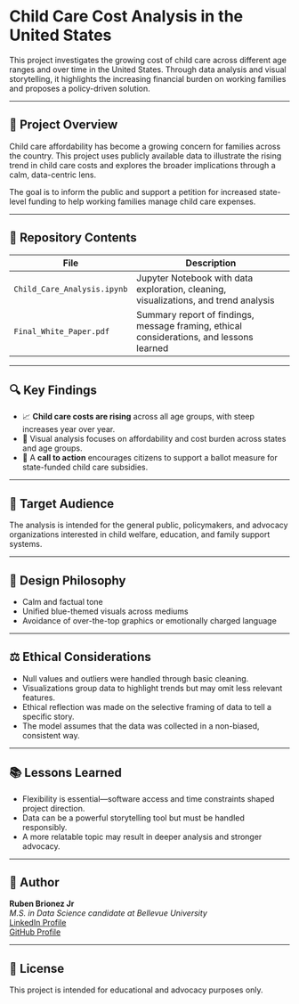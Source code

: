 # Child Care Cost Analysis in the United States

This project investigates the growing cost of child care across different age ranges and over time in the United States. Through data analysis and visual storytelling, it highlights the increasing financial burden on working families and proposes a policy-driven solution.

---

## 📘 Project Overview

Child care affordability has become a growing concern for families across the country. This project uses publicly available data to illustrate the rising trend in child care costs and explores the broader implications through a calm, data-centric lens.

The goal is to inform the public and support a petition for increased state-level funding to help working families manage child care expenses.

---

## 📁 Repository Contents

| File | Description |
|------|-------------|
| `Child_Care_Analysis.ipynb` | Jupyter Notebook with data exploration, cleaning, visualizations, and trend analysis |
| `Final_White_Paper.pdf`     | Summary report of findings, message framing, ethical considerations, and lessons learned |

---

## 🔍 Key Findings

- 📈 **Child care costs are rising** across all age groups, with steep increases year over year.
- 🧠 Visual analysis focuses on affordability and cost burden across states and age groups.
- 📢 A **call to action** encourages citizens to support a ballot measure for state-funded child care subsidies.

---

## 🎯 Target Audience

The analysis is intended for the general public, policymakers, and advocacy organizations interested in child welfare, education, and family support systems.

---

## 🎨 Design Philosophy

- Calm and factual tone
- Unified blue-themed visuals across mediums
- Avoidance of over-the-top graphics or emotionally charged language

---

## ⚖️ Ethical Considerations

- Null values and outliers were handled through basic cleaning.
- Visualizations group data to highlight trends but may omit less relevant features.
- Ethical reflection was made on the selective framing of data to tell a specific story.
- The model assumes that the data was collected in a non-biased, consistent way.

---

## 📚 Lessons Learned

- Flexibility is essential—software access and time constraints shaped project direction.
- Data can be a powerful storytelling tool but must be handled responsibly.
- A more relatable topic may result in deeper analysis and stronger advocacy.

---

## 🤝 Author

**Ruben Brionez Jr**  
_M.S. in Data Science candidate at Bellevue University_  
[LinkedIn Profile](https://www.linkedin.com/in/ruben-brionez-jr/)  
[GitHub Profile](https://github.com/rbrionezjr-bellevue)

---

## 📜 License

This project is intended for educational and advocacy purposes only.
